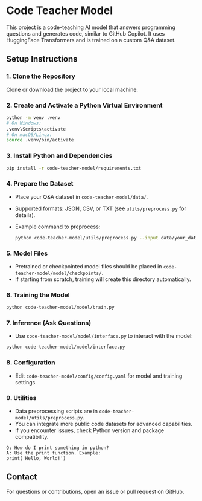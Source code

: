 # Code Teacher Model

This project is a code-teaching AI model that answers programming questions and generates code, similar to GitHub Copilot. It uses HuggingFace Transformers and is trained on a custom Q&A dataset.

## Setup Instructions

### 1. Clone the Repository

Clone or download the project to your local machine.

### 2. Create and Activate a Python Virtual Environment

```bash
python -m venv .venv
# On Windows:
.venv\Scripts\activate
# On macOS/Linux:
source .venv/bin/activate
```

### 3. Install Python and Dependencies

```bash
pip install -r code-teacher-model/requirements.txt
```

### 4. Prepare the Dataset

- Place your Q&A dataset in `code-teacher-model/data/`.
- Supported formats: JSON, CSV, or TXT (see `utils/preprocess.py` for details).
- Example command to preprocess:

  ```bash
  python code-teacher-model/utils/preprocess.py --input data/your_dataset.json --output data/processed_dataset.json
  ```

### 5. Model Files

- Pretrained or checkpointed model files should be placed in `code-teacher-model/model/checkpoints/`.
- If starting from scratch, training will create this directory automatically.

### 6. Training the Model

```bash
python code-teacher-model/model/train.py
```

### 7. Inference (Ask Questions)

- Use `code-teacher-model/model/interface.py` to interact with the model:

```bash
python code-teacher-model/model/interface.py
```

### 8. Configuration

- Edit `code-teacher-model/config/config.yaml` for model and training settings.

### 9. Utilities

- Data preprocessing scripts are in `code-teacher-model/utils/preprocess.py`.
- You can integrate more public code datasets for advanced capabilities.
- If you encounter issues, check Python version and package compatibility.

```
Q: How do I print something in python?
A: Use the print function. Example:
print('Hello, World!')
```

## Contact

For questions or contributions, open an issue or pull request on GitHub.
